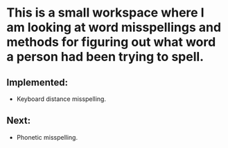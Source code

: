 # This is a small workspace where I am looking at word misspellings and methods for figuring out what word a person had been trying to spell.

## Implemented:
* Keyboard distance misspelling.

## Next:
* Phonetic misspelling.
